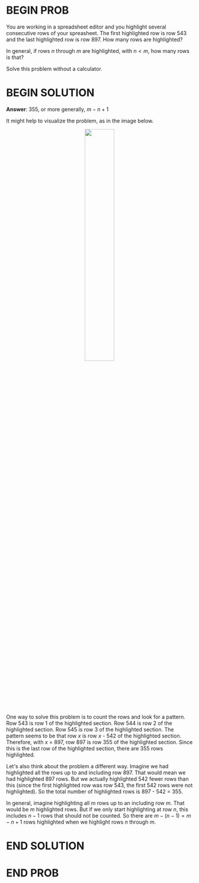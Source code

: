 <!-- <topics>arithmetic</topics> -->

# BEGIN PROB

You are working in a spreadsheet editor and you highlight several consecutive rows of your spreasheet. The first highlighted row is row 543 and the last highlighted row is row 897. How many rows are highlighted?

In general, if rows $n$ through $m$ are highlighted, with $n<m$, how many rows is that?

Solve this problem without a calculator.

# BEGIN SOLUTION

**Answer**: 355, or more generally, $m-n+1$

It might help to visualize the problem, as in the image below.

<center><img src='../assets/images/pretest/spreadsheet.jpg' width=40%></center>

One way to solve this problem is to count the rows and look for a pattern. Row 543 is row 1 of the highlighted section. Row 544 is row 2 of the highlighted section. Row 545 is row 3 of the highlighted section. The pattern seems to be that row $x$ is row $x$ - 542 of the highlighted section. Therefore, with $x$ = 897, row 897 is row 355 of the highlighted section. Since this is the last row of the highlighted section, there are 355 rows highlighted.

Let's also think about the problem a different way. Imagine we had highlighted all the rows up to and including row 897. That would mean we had highlighted 897 rows. But we actually highlighted 542 fewer rows than this (since the first highlighted row was row 543, the first 542 rows were not highlighted). So the total number of highlighted rows is 897 - 542 = 355.

In general, imagine highlighting all $m$ rows up to an including row $m$. That would be $m$ highlighted rows. But if we only start highlighting at row $n$, this includes $n-1$ rows that should not be counted. So there are $m-(n-1) = m - n + 1$ rows highlighted when we highlight rows $n$ through $m$.

# END SOLUTION

# END PROB